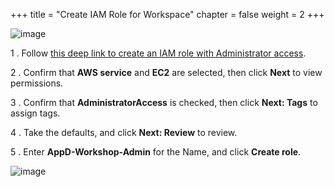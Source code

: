 +++
title = "Create IAM Role for Workspace"
chapter = false
weight = 2
+++

![image](/images/workshop_setup/ad_team_tech_lead.png)

1 . Follow [this deep link to create an IAM role with Administrator access](https://console.aws.amazon.com/iam/home#/roles$new?step=review&commonUseCase=EC2%2BEC2&selectedUseCase=EC2&policies=arn:aws:iam::aws:policy%2FAdministratorAccess).

2 . Confirm that **AWS service** and **EC2** are selected, then click **Next** to view permissions.

3 . Confirm that **AdministratorAccess** is checked, then click **Next: Tags** to assign tags.

4 . Take the defaults, and click **Next: Review** to review.

5 . Enter **AppD-Workshop-Admin** for the Name, and click **Create role**.

![image](/images/workshop_setup/iam_create_role.png)
